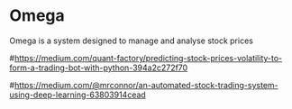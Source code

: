 # Omega
Omega is a system designed to manage and analyse stock prices




#https://medium.com/quant-factory/predicting-stock-prices-volatility-to-form-a-trading-bot-with-python-394a2c272f70


#https://medium.com/@mrconnor/an-automated-stock-trading-system-using-deep-learning-63803914cead

